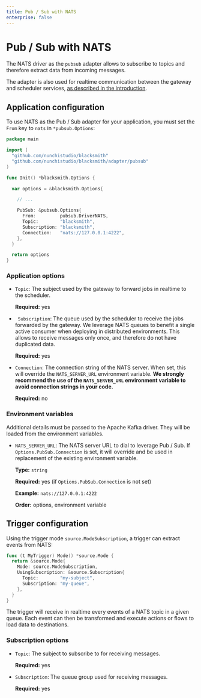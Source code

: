 ```yaml
---
title: Pub / Sub with NATS
enterprise: false
---
```


# Pub / Sub with NATS

The NATS driver as the `pubsub` adapter allows to subscribe to topics and therefore
extract data from incoming messages.

The adapter is also used for realtime communication between the gateway and scheduler
services, [as described in the introduction](/blacksmith/introduction/what/how).

## Application configuration

To use NATS as the Pub / Sub adapter for your application, you must set the `From`
key to `nats` in `*pubsub.Options`:
```go
package main

import (
  "github.com/nunchistudio/blacksmith"
  "github.com/nunchistudio/blacksmith/adapter/pubsub"
)

func Init() *blacksmith.Options {

  var options = &blacksmith.Options{

    // ...

    PubSub: &pubsub.Options{
      From:         pubsub.DriverNATS,
      Topic:        "blacksmith",
      Subscription: "blacksmith",
      Connection:   "nats://127.0.0.1:4222",
    },
  }

  return options
}

```

### Application options

- `Topic`: The subject used by the gateway to forward jobs in realtime to the
  scheduler.

  **Required:** yes

- ` Subscription`: The queue used by the scheduler to receive the jobs forwarded
  by the gateway. We leverage NATS queues to benefit a single active consumer
  when deploying in distributed environments. This allows to receive messages
  only once, and therefore do not have duplicated data.

  **Required:** yes

- `Connection`: The connection string of the NATS server. When set, this will
  override the `NATS_SERVER_URL` environment variable. **We strongly recommend
  the use of the `NATS_SERVER_URL` environment variable to avoid connection
  strings in your code.**

  **Required:** no

### Environment variables

Additional details must be passed to the Apache Kafka driver. They will be loaded
from the environment variables.

- `NATS_SERVER_URL`: The NATS server URL to dial to leverage Pub / Sub. If
  `Options.PubSub.Connection` is set, it will override and be used in replacement
  of the existing environment variable.

  **Type:** `string`

  **Required:** yes (if `Options.PubSub.Connection` is not set)

  **Example:** `nats://127.0.0.1:4222`

  **Order:** options, environment variable

## Trigger configuration

Using the trigger mode `source.ModeSubscription`, a trigger can extract events from
NATS:
```go
func (t MyTrigger) Mode() *source.Mode {
  return &source.Mode{
    Mode: source.ModeSubscription,
    UsingSubscription: &source.Subscription{
      Topic:        "my-subject",
      Subscription: "my-queue",
    },
  }
}

```

The trigger will receive in realtime every events of a NATS topic in a given queue.
Each event can then be transformed and execute actions or flows to load data to
destinations.

### Subscription options

- `Topic`: The subject to subscribe to for receiving messages.

  **Required:** yes

- `Subscription`: The queue group used for receiving messages.

  **Required:** yes
